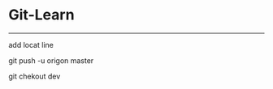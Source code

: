 # Git-Learn

-----------------------------------------------------------
add locat line

git push -u origon master

git chekout dev